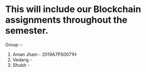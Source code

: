# This will include our Blockchain assignments throughout the semester.

Group :-
1. Aman Jham - 2019A7PS0071H
2. Vedang - 
3. Shubh - 
